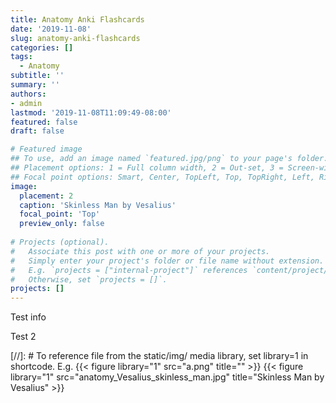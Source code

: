 ```yaml
---
title: Anatomy Anki Flashcards
date: '2019-11-08'
slug: anatomy-anki-flashcards
categories: []
tags:
  - Anatomy
subtitle: ''
summary: ''
authors:
- admin
lastmod: '2019-11-08T11:09:49-08:00'
featured: false
draft: false

# Featured image
## To use, add an image named `featured.jpg/png` to your page's folder.
## Placement options: 1 = Full column width, 2 = Out-set, 3 = Screen-width
## Focal point options: Smart, Center, TopLeft, Top, TopRight, Left, Right, BottomLeft, Bottom, BottomRight
image: 
  placement: 2
  caption: 'Skinless Man by Vesalius'
  focal_point: 'Top'
  preview_only: false
  
# Projects (optional).
#   Associate this post with one or more of your projects.
#   Simply enter your project's folder or file name without extension.
#   E.g. `projects = ["internal-project"]` references `content/project/deep-learning/index.md`.
#   Otherwise, set `projects = []`.
projects: []
---
```


Test info

Test 2

[//]: # To reference file from the static/img/ media library, set library=1 in shortcode. E.g. {{< figure library="1" src="a.png" title="" >}}
{{< figure library="1" src="anatomy_Vesalius_skinless_man.jpg" title="Skinless Man by Vesalius" >}}
